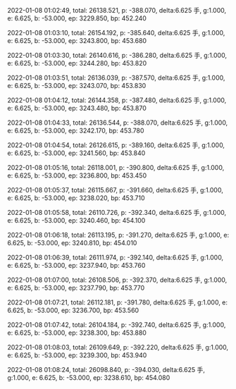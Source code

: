 2022-01-08 01:02:49, total: 26138.521, p: -388.070, delta:6.625 手, g:1.000, e: 6.625, b: -53.000, ep: 3229.850, bp: 452.240

2022-01-08 01:03:10, total: 26154.192, p: -385.640, delta:6.625 手, g:1.000, e: 6.625, b: -53.000, ep: 3243.800, bp: 453.680

2022-01-08 01:03:30, total: 26140.616, p: -386.280, delta:6.625 手, g:1.000, e: 6.625, b: -53.000, ep: 3244.280, bp: 453.820

2022-01-08 01:03:51, total: 26136.039, p: -387.570, delta:6.625 手, g:1.000, e: 6.625, b: -53.000, ep: 3243.070, bp: 453.830

2022-01-08 01:04:12, total: 26144.358, p: -387.480, delta:6.625 手, g:1.000, e: 6.625, b: -53.000, ep: 3243.480, bp: 453.870

2022-01-08 01:04:33, total: 26136.544, p: -388.070, delta:6.625 手, g:1.000, e: 6.625, b: -53.000, ep: 3242.170, bp: 453.780

2022-01-08 01:04:54, total: 26126.615, p: -389.160, delta:6.625 手, g:1.000, e: 6.625, b: -53.000, ep: 3241.560, bp: 453.840

2022-01-08 01:05:16, total: 26118.001, p: -390.800, delta:6.625 手, g:1.000, e: 6.625, b: -53.000, ep: 3236.800, bp: 453.450

2022-01-08 01:05:37, total: 26115.667, p: -391.660, delta:6.625 手, g:1.000, e: 6.625, b: -53.000, ep: 3238.020, bp: 453.710

2022-01-08 01:05:58, total: 26110.726, p: -392.340, delta:6.625 手, g:1.000, e: 6.625, b: -53.000, ep: 3240.460, bp: 454.100

2022-01-08 01:06:18, total: 26113.195, p: -391.270, delta:6.625 手, g:1.000, e: 6.625, b: -53.000, ep: 3240.810, bp: 454.010

2022-01-08 01:06:39, total: 26111.974, p: -392.140, delta:6.625 手, g:1.000, e: 6.625, b: -53.000, ep: 3237.940, bp: 453.760

2022-01-08 01:07:00, total: 26108.506, p: -392.370, delta:6.625 手, g:1.000, e: 6.625, b: -53.000, ep: 3237.790, bp: 453.770

2022-01-08 01:07:21, total: 26112.181, p: -391.780, delta:6.625 手, g:1.000, e: 6.625, b: -53.000, ep: 3236.700, bp: 453.560

2022-01-08 01:07:42, total: 26104.184, p: -392.740, delta:6.625 手, g:1.000, e: 6.625, b: -53.000, ep: 3238.300, bp: 453.880

2022-01-08 01:08:03, total: 26109.649, p: -392.220, delta:6.625 手, g:1.000, e: 6.625, b: -53.000, ep: 3239.300, bp: 453.940

2022-01-08 01:08:24, total: 26098.840, p: -394.030, delta:6.625 手, g:1.000, e: 6.625, b: -53.000, ep: 3238.610, bp: 454.080